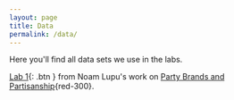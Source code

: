 ```yaml
---
layout: page
title: Data
permalink: /data/
---
```


Here you'll find all data sets we use in the labs.


<span class="fs-3">[Lab 1](data/lupubrands.csv){: .btn } </span> from Noam Lupu's work on [Party Brands and Partisanship](https://onlinelibrary.wiley.com/doi/abs/10.1111/j.1540-5907.2012.00615.x){red-300}.
